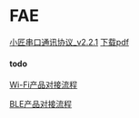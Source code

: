 # FAE


[小匠串口通讯协议_v2.2.1](https://github.com/xiaojiangIoT/FAE/blob/master/%E5%B0%8F%E5%8C%A0%E4%B8%B2%E5%8F%A3%E9%80%9A%E8%AE%AF%E5%8D%8F%E8%AE%AE_v2.2.1.md)   [下载pdf](https://raw.githubusercontent.com/xiaojiangIoT/FAE/master/%E5%B0%8F%E5%8C%A0%E7%89%A9%E8%81%94%E4%B8%B2%E5%8F%A3%E9%80%9A%E4%BF%A1%E5%8D%8F%E8%AE%AE_v2.2.1.pdf)

#### todo

[Wi-Fi产品对接流程](https://github.com/xiaojiangIoT/FAE/issues/3)

[BLE产品对接流程](https://github.com/xiaojiangIoT/FAE/issues/4)
